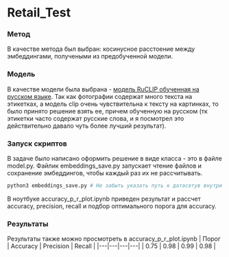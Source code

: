 # Retail_Test

### Метод
В качестве метода был выбран: косинусное расстоение между эмбеддингами, получеными из предобученной модели.
### Модель
В качестве модели была выбрана - [модель RuCLIP обученная на русском языке](https://github.com/ai-forever/ru-clip "ссылка"). Так как фотографии содержат много текста на этикетках, а модель clip очень чувствительна к тексту на картинках, то было принято решение взять ее, причем обученную на русском (тк этикетки часто содержат русские слова, и я посмотрел это действительно давало чуть более лучший результат).
### Запуск скриптов
В задаче было написано оформить решение в виде класса - это в файле model.py.
Файлик embeddings_save.py запускает чтение файлов и сохранение эмбеддингов, чтобы каждый раз их не рассчитывать.
```python
python3 embeddings_save.py # Не забыть указать путь к датасетув внутри файла.
```
В ноутбуке accuracy_p_r_plot.ipynb приведен результат и рассчет accuracy, precision, recall и подбор оптимального порога для accuracy.
### Результаты
Результаты также можно просмотреть в accuracy_p_r_plot.ipynb 
| Порог | Accuracy | Precision | Recall |
|---|---|---|---|
| 0.75 | 0.98 | 0.99 | 0.98 |


